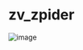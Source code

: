 # zv_zpider
![image](https://user-images.githubusercontent.com/63393603/152026612-1b2ac356-d9ac-4d7e-b5a1-40b834feaaa3.png)
